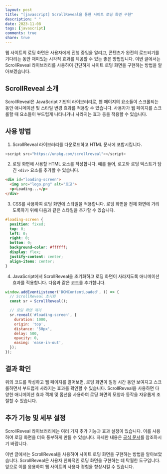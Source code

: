 ```yaml
---
layout: post
title: "[javascript] ScrollReveal을 통한 사이트 로딩 화면 구현"
description: " "
date: 2023-11-08
tags: [javascript]
comments: true
share: true
---
```


웹 사이트의 로딩 화면은 사용자에게 진행 중임을 알리고, 콘텐츠가 완전히 로드되기를 기다리는 동안 재미있는 시각적 효과를 제공할 수 있는 좋은 방법입니다. 이번 글에서는 ScrollReveal 라이브러리를 사용하여 간단하게 사이트 로딩 화면을 구현하는 방법을 알아보겠습니다.

## ScrollReveal 소개

ScrollReveal은 JavaScript 기반의 라이브러리로, 웹 페이지의 요소들이 스크롤되는 동안 애니메이션 및 스타일 변경 효과를 적용할 수 있습니다. 사용자가 웹 페이지를 스크롤할 때 요소들이 부드럽게 나타나거나 사라지는 효과 등을 적용할 수 있습니다.

## 사용 방법

1. ScrollReveal 라이브러리를 다운로드하고 HTML 문서에 포함시킵니다.
```javascript
<script src="https://unpkg.com/scrollreveal"></script>
```

2. 로딩 화면에 사용할 HTML 요소를 작성합니다. 예를 들어, 로고와 로딩 텍스트가 담긴 `<div>` 요소를 추가할 수 있습니다.
```html
<div id="loading-screen">
  <img src="logo.png" alt="로고">
  <p>Loading...</p>
</div>
```

3. CSS를 사용하여 로딩 화면에 스타일을 적용합니다. 로딩 화면을 전체 화면에 가리도록하기 위해 다음과 같은 스타일을 추가할 수 있습니다.
```css
#loading-screen {
  position: fixed;
  top: 0;
  left: 0;
  right: 0;
  bottom: 0;
  background-color: #ffffff;
  display: flex;
  justify-content: center;
  align-items: center;
}
```

4. JavaScript에서 ScrollReveal을 초기화하고 로딩 화면이 사라지도록 애니메이션 효과를 적용합니다. 다음과 같은 코드를 추가합니다.
```javascript
window.addEventListener('DOMContentLoaded', () => {
  // ScrollReveal 초기화
  const sr = ScrollReveal();

  // 로딩 화면 제거
  sr.reveal('#loading-screen', {
    duration: 1000,
    origin: 'top',
    distance: '50px',
    delay: 500,
    opacity: 0,
    easing: 'ease-in-out',
  });
});
```

## 결과 확인

위의 코드를 작성하고 웹 페이지를 열어보면, 로딩 화면이 일정 시간 동안 보여지고 스크롤하면서 부드럽게 사라지는 효과를 확인할 수 있습니다. ScrollReveal을 사용하면 다양한 애니메이션 효과 객체 및 옵션을 사용하여 로딩 화면의 모양과 동작을 자유롭게 조절할 수 있습니다.

## 추가 기능 및 세부 설정

ScrollReveal 라이브러리에는 여러 가지 추가 기능과 효과 설정이 있습니다. 이를 사용하여 로딩 화면을 더욱 풍부하게 만들 수 있습니다. 자세한 내용은 [공식 문서](https://scrollrevealjs.org/guide/hello-world.html)를 참조하시기 바랍니다.

이번 글에서는 ScrollReveal을 사용하여 사이트 로딩 화면을 구현하는 방법을 알아보았습니다. ScrollReveal은 사용자 친화적인 로딩 화면을 구현하는 데 탁월한 도구입니다. 앞으로 이를 응용하여 웹 사이트의 사용자 경험을 향상시킬 수 있습니다.